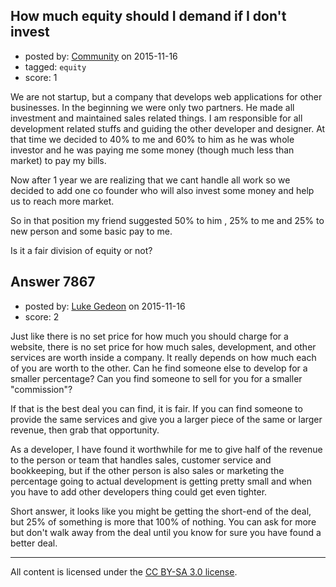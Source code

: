 ## How much equity should I demand if I don't invest

- posted by: [Community](https://stackexchange.com/users/-1/community) on 2015-11-16
- tagged: `equity`
- score: 1

We are not startup, but a company that develops web applications for other businesses. In the beginning we were only two partners. He made all investment and maintained sales related things. I am responsible for all development related stuffs and guiding the other developer and designer. At that time we decided to 40% to me and 60% to him as he was whole investor and he was paying me some money (though much less than market) to pay my bills. 

Now after 1 year we are realizing that we cant handle all work so we decided to add one co founder who will also invest some money and help us to reach more market.
 
So in that position my friend suggested 50% to him , 25% to me and 25% to new person and some basic pay to me.

Is it a fair division of equity or not?
 
  


## Answer 7867

- posted by: [Luke Gedeon](https://stackexchange.com/users/1119600/luke-gedeon) on 2015-11-16
- score: 2

Just like there is no set price for how much you should charge for a website, there is no set price for how much sales, development, and other services are worth inside a company. It really depends on how much each of you are worth to the other. Can he find someone else to develop for a smaller percentage? Can you find someone to sell for you for a smaller "commission"?

If that is the best deal you can find, it is fair. If you can find someone to provide the same services and give you a larger piece of the same or larger revenue, then grab that opportunity.

As a developer, I have found it worthwhile for me to give half of the revenue to the person or team that handles sales, customer service and bookkeeping, but if the other person is also sales or marketing the percentage going to actual development is getting pretty small and when you have to add other developers thing could get even tighter.

Short answer, it looks like you might be getting the short-end of the deal, but 25% of something is more that 100% of nothing. You can ask for more but don't walk away from the deal until you know for sure you have found a better deal.



---

All content is licensed under the [CC BY-SA 3.0 license](https://creativecommons.org/licenses/by-sa/3.0/).
